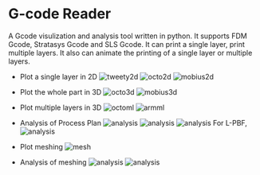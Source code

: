 # G-code Reader
A Gcode visulization and analysis tool written in python. It supports FDM Gcode, Stratasys Gcode and SLS Gcode. It can print a single layer, print multiple layers. It also can animate the printing of a single layer or multiple layers.

* Plot a single layer in 2D
![tweety2d](images/tweety2d.png)
![octo2d](images/octo2d.png)
![mobius2d](images/mobius2d.png)

* Plot the whole part in 3D
![octo3d](images/octo3d.png)
![mobius3d](images/mobius3d.png)

* Plot multiple layers in 3D
![octoml](images/octoml.png)
![armml](images/armml.png)

* Analysis of Process Plan
![analysis](images/info1.png)
![analysis](images/info2.png)
![analysis](images/info3.png)
For L-PBF,
![analysis](images/info3-pbf.png)

* Plot meshing
![mesh](images/mesh.png)

* Analysis of meshing
![analysis](images/info-4.png)
![analysis](images/info-5.png)